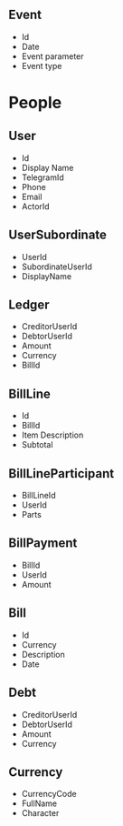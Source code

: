 ## Event
- Id
- Date
- Event parameter
- Event type

# People

## User
- Id
- Display Name
- TelegramId
- Phone
- Email
- ActorId

## UserSubordinate
- UserId
- SubordinateUserId
- DisplayName

## Ledger
- CreditorUserId
- DebtorUserId
- Amount
- Currency
- BillId

## BillLine
 - Id
 - BillId
 - Item Description
 - Subtotal

## BillLineParticipant
- BillLineId
- UserId
- Parts

## BillPayment
 - BillId
 - UserId
 - Amount
## Bill
- Id
- Currency
- Description
- Date

## Debt
- CreditorUserId
- DebtorUserId
- Amount
- Currency

## Currency
- CurrencyCode
- FullName
- Character
